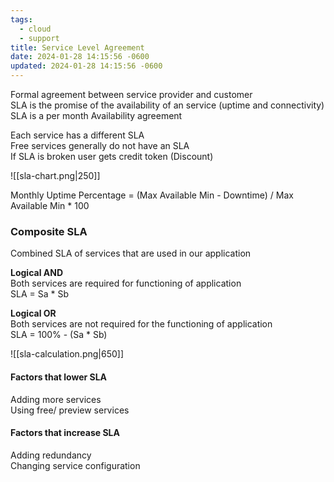 ```yaml
---
tags:
  - cloud
  - support
title: Service Level Agreement
date: 2024-01-28 14:15:56 -0600
updated: 2024-01-28 14:15:56 -0600
---
```


Formal agreement between service provider and customer  
SLA is the promise of the availability of an service (uptime and connectivity)  
SLA is a per month Availability agreement

Each service has a different SLA  
Free services generally do not have an SLA  
If SLA is broken user gets credit token (Discount)

![[sla-chart.png|250]]

Monthly Uptime Percentage = (Max Available Min - Downtime) / Max Available Min * 100

### Composite SLA
Combined SLA of services that are used in our application

**Logical AND**  
Both services are required for functioning of application  
SLA = Sa * Sb

**Logical OR**  
Both services are not required for the functioning of application  
SLA = 100% - (Sa * Sb)

![[sla-calculation.png|650]]

#### Factors that lower SLA
Adding more services  
Using free/ preview services

#### Factors that increase SLA
Adding redundancy  
Changing service configuration
